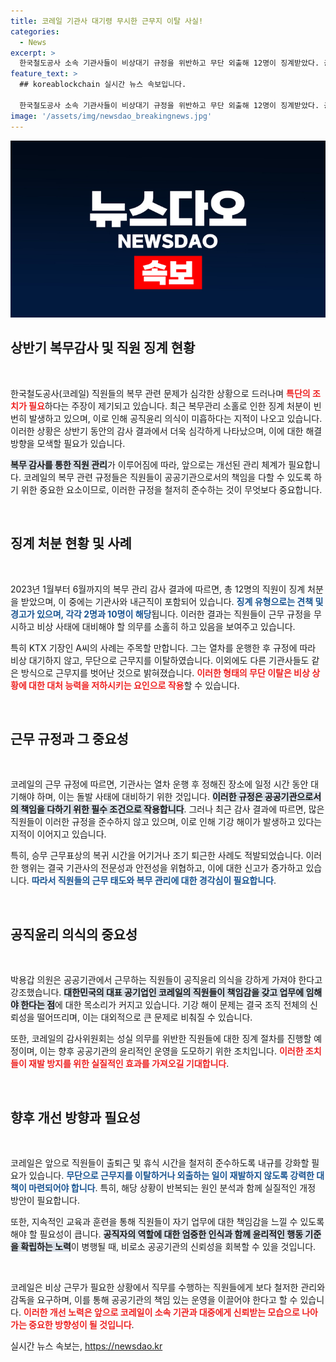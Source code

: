 ```yaml
---
title: 코레일 기관사 대기령 무시한 근무지 이탈 사실!
categories:
  - News
excerpt: >
  한국철도공사 소속 기관사들이 비상대기 규정을 위반하고 무단 외출해 12명이 징계받았다. 공직 윤리 의식 부족이 드러난 가운데, 박용갑 의원은 강력한 기강 확립을 촉구했다.
feature_text: >
  ## koreablockchain 실시간 뉴스 속보입니다.

  한국철도공사 소속 기관사들이 비상대기 규정을 위반하고 무단 외출해 12명이 징계받았다. 공직 윤리 의식 부족이 드러난 가운데, 박용갑 의원은 강력한 기강 확립을 촉구했다.
image: '/assets/img/newsdao_breakingnews.jpg'
---
```


<p><img src="/assets/img/newsdao_breakingnews.jpg" alt="koreablockchain 속보" /></p>

<h2 data-ke-size="size26">상반기 복무감사 및 직원 징계 현황</h2>

<p data-ke-size="size16">&nbsp;</p>

<p>한국철도공사(코레일) 직원들의 복무 관련 문제가 심각한 상황으로 드러나며 <b><span style="color: #ee2323;">특단의 조치가 필요</span></b>하다는 주장이 제기되고 있습니다. 최근 복무관리 소홀로 인한 징계 처분이 빈번히 발생하고 있으며, 이로 인해 공직윤리 의식이 미흡하다는 지적이 나오고 있습니다. 이러한 상황은 상반기 동안의 감사 결과에서 더욱 심각하게 나타났으며, 이에 대한 해결 방향을 모색할 필요가 있습니다. </p>

<p><b><span style="background-color: #21538527;">복무 감사를 통한 직원 관리</span></b>가 이루어짐에 따라, 앞으로는 개선된 관리 체계가 필요합니다. 코레일의 복무 관련 규정들은 직원들이 공공기관으로서의 책임을 다할 수 있도록 하기 위한 중요한 요소이므로, 이러한 규정을 철저히 준수하는 것이 무엇보다 중요합니다. </p>

<p data-ke-size="size16">&nbsp;</p>

<h2 data-ke-size="size26">징계 처분 현황 및 사례</h2>

<p data-ke-size="size16">&nbsp;</p>

<p>2023년 1월부터 6월까지의 복무 관리 감사 결과에 따르면, 총 12명의 직원이 징계 처분을 받았으며, 이 중에는 기관사와 내근직이 포함되어 있습니다. <b><span style="color: #1a5490;">징계 유형으로는 견책 및 경고가 있으며, 각각 2명과 10명이 해당</span></b>됩니다. 이러한 결과는 직원들이 근무 규정을 무시하고 비상 사태에 대비해야 할 의무를 소홀히 하고 있음을 보여주고 있습니다. </p>

<p>특히 KTX 기장인 A씨의 사례는 주목할 만합니다. 그는 열차를 운행한 후 규정에 따라 비상 대기하지 않고, 무단으로 근무지를 이탈하였습니다. 이외에도 다른 기관사들도 같은 방식으로 근무지를 벗어난 것으로 밝혀졌습니다. <b><span style="color: #ee2323;">이러한 형태의 무단 이탈은 비상 상황에 대한 대처 능력을 저하시키는 요인으로 작용</span></b>할 수 있습니다. </p>

<p data-ke-size="size16">&nbsp;</p>

<h2 data-ke-size="size26">근무 규정과 그 중요성</h2>

<p data-ke-size="size16">&nbsp;</p>

<p>코레일의 근무 규정에 따르면, 기관사는 열차 운행 후 정해진 장소에 일정 시간 동안 대기해야 하며, 이는 돌발 사태에 대비하기 위한 것입니다. <b><span style="background-color: #21538527;">이러한 규정은 공공기관으로서의 책임을 다하기 위한 필수 조건으로 작용합니다</span></b>. 그러나 최근 감사 결과에 따르면, 많은 직원들이 이러한 규정을 준수하지 않고 있으며, 이로 인해 기강 해이가 발생하고 있다는 지적이 이어지고 있습니다. </p>

<p>특히, 승무 근무표상의 복귀 시간을 어기거나 조기 퇴근한 사례도 적발되었습니다. 이러한 행위는 결국 기관사의 전문성과 안전성을 위협하고, 이에 대한 신고가 증가하고 있습니다. <b><span style="color: #1a5490;">따라서 직원들의 근무 태도와 복무 관리에 대한 경각심이 필요합니다</span></b>. </p>

<p data-ke-size="size16">&nbsp;</p>

<h2 data-ke-size="size26">공직윤리 의식의 중요성</h2>

<p data-ke-size="size16">&nbsp;</p>

<p>박용갑 의원은 공공기관에서 근무하는 직원들이 공직윤리 의식을 강하게 가져야 한다고 강조했습니다. <b><span style="background-color: #21538527;">대한민국의 대표 공기업인 코레일의 직원들이 책임감을 갖고 업무에 임해야 한다는 점</span></b>에 대한 목소리가 커지고 있습니다. 기강 해이 문제는 결국 조직 전체의 신뢰성을 떨어뜨리며, 이는 대외적으로 큰 문제로 비춰질 수 있습니다. </p>

<p>또한, 코레일의 감사위원회는 성실 의무를 위반한 직원들에 대한 징계 절차를 진행할 예정이며, 이는 향후 공공기관의 윤리적인 운영을 도모하기 위한 조치입니다. <b><span style="color: #ee2323;">이러한 조치들이 재발 방지를 위한 실질적인 효과를 가져오길 기대합니다</span></b>. </p>

<p data-ke-size="size16">&nbsp;</p>

<h2 data-ke-size="size26">향후 개선 방향과 필요성</h2>

<p data-ke-size="size16">&nbsp;</p>

<p>코레일은 앞으로 직원들이 출퇴근 및 휴식 시간을 철저히 준수하도록 내규를 강화할 필요가 있습니다. <b><span style="color: #1a5490;">무단으로 근무지를 이탈하거나 외출하는 일이 재발하지 않도록 강력한 대책이 마련되어야 합니다</span></b>. 특히, 해당 상황이 반복되는 원인 분석과 함께 실질적인 개정 방안이 필요합니다. </p>

<p>또한, 지속적인 교육과 훈련을 통해 직원들이 자기 업무에 대한 책임감을 느낄 수 있도록 해야 할 필요성이 큽니다. <b><span style="background-color: #21538527;">공직자의 역할에 대한 엄중한 인식과 함께 윤리적인 행동 기준을 확립하는 노력</span></b>이 병행될 때, 비로소 공공기관의 신뢰성을 회복할 수 있을 것입니다. </p>

<p data-ke-size="size16">&nbsp;</p>

<p>코레일은 비상 근무가 필요한 상황에서 직무를 수행하는 직원들에게 보다 철저한 관리와 감독을 요구하며, 이를 통해 공공기관의 책임 있는 운영을 이끌어야 한다고 할 수 있습니다. <b><span style="color: #ee2323;">이러한 개선 노력은 앞으로 코레일이 소속 기관과 대중에게 신뢰받는 모습으로 나아가는 중요한 방향성이 될 것입니다</span></b>.</p>
실시간 뉴스 속보는, <a href="https://newsdao.kr" rel="dofollow">https://newsdao.kr</a>


